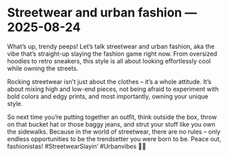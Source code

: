 # Streetwear and urban fashion — 2025-08-24

What’s up, trendy peeps! Let’s talk streetwear and urban fashion, aka the vibe that’s straight-up slaying the fashion game right now. From oversized hoodies to retro sneakers, this style is all about looking effortlessly cool while owning the streets. 

Rocking streetwear isn’t just about the clothes – it’s a whole attitude. It’s about mixing high and low-end pieces, not being afraid to experiment with bold colors and edgy prints, and most importantly, owning your unique style. 

So next time you’re putting together an outfit, think outside the box, throw on that bucket hat or those baggy jeans, and strut your stuff like you own the sidewalks. Because in the world of streetwear, there are no rules – only endless opportunities to be the trendsetter you were born to be. Peace out, fashionistas! #StreetwearSlayin’ #Urbanvibes 🌆🔥